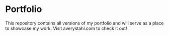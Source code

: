 # Portfolio

This repository contains all versions of my portfolio and will serve as a place to showcase my work.
Visit averystahl.com to check it out!
